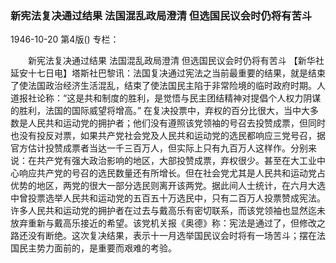 ### 新宪法复决通过结果  法国混乱政局澄清  但选国民议会时仍将有苦斗

1946-10-20
第4版()
专栏：

　　新宪法复决通过结果
    法国混乱政局澄清
    但选国民议会时仍将有苦斗
    【新华社延安十七日电】塔斯社巴黎讯：法国复决通过宪法之当前最重要的结果，就是结束了使法国政治经济生活混乱，结束了使法国民主陷于非常险境的临时政府时期。人道报社论称：“这是共和制度的胜利，是觉悟与民主团结精神对提倡个人权力阴谋的胜利，法国的国际威望将增高。”
    在复决投票中，弃权的百分比很大，当中大多数是人民共和运动党的拥护者；他们没有遵照该党领袖的号召去投赞成票，但同时也没有投反对票，如果共产党社会党及人民共和运动党的选民都响应三党号召，据官方估计投赞成票者当达一千三百万人，但实际上只有九百万人这样作。分别来说：在共产党有强大政治影响的地区，大部投赞成票，弃权很少。甚至在大工业中心响应共产党的号召的选民数量还有所增长。但在社会党尤其是人民共和运动党占优势的地区，两党的很大一部分选民则离开该两党。据此间人士统计，在六月大选中曾投票选举人民共和运动党的五百五十万选民中，只有二百万人投票赞成宪法。许多人民共和运动党的拥护者在过去与戴高乐有密切联系，而该党领袖也显然迄未放弃重新与戴高乐接近的希望。该党机关报《奥德》称：宪法是通过了，但修改之路还没有断绝。这次复决结果，表示十一月选举国民议会时将有一场苦斗；摆在法国民主势力面前的，是重要而艰难的考验。
